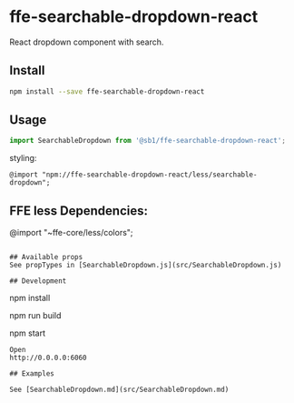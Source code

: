 # ffe-searchable-dropdown-react

React dropdown component with search.

## Install

```bash
npm install --save ffe-searchable-dropdown-react
```

## Usage

```javascript
import SearchableDropdown from '@sb1/ffe-searchable-dropdown-react';
```

styling:

```
@import "npm://ffe-searchable-dropdown-react/less/searchable-dropdown";
```

## FFE less Dependencies:

@import "~ffe-core/less/colors";

```

## Available props
See propTypes in [SearchableDropdown.js](src/SearchableDropdown.js)

## Development
```

npm install

npm run build

npm start

```
Open
http://0.0.0.0:6060

## Examples

See [SearchableDropdown.md](src/SearchableDropdown.md)
```
